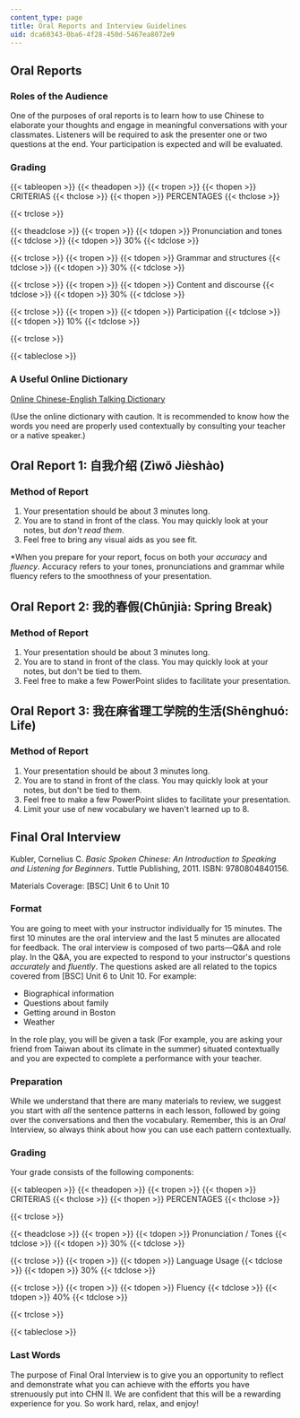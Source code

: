 ```yaml
---
content_type: page
title: Oral Reports and Interview Guidelines
uid: dca60343-0ba6-4f28-450d-5467ea8072e9
---
```


Oral Reports
------------

### Roles of the Audience

One of the purposes of oral reports is to learn how to use Chinese to elaborate your thoughts and engage in meaningful conversations with your classmates. Listeners will be required to ask the presenter one or two questions at the end. Your participation is expected and will be evaluated.

### Grading

{{< tableopen >}}
{{< theadopen >}}
{{< tropen >}}
{{< thopen >}}
CRITERIAS
{{< thclose >}}
{{< thopen >}}
PERCENTAGES
{{< thclose >}}

{{< trclose >}}

{{< theadclose >}}
{{< tropen >}}
{{< tdopen >}}
Pronunciation and tones
{{< tdclose >}}
{{< tdopen >}}
30%
{{< tdclose >}}

{{< trclose >}}
{{< tropen >}}
{{< tdopen >}}
Grammar and structures
{{< tdclose >}}
{{< tdopen >}}
30%
{{< tdclose >}}

{{< trclose >}}
{{< tropen >}}
{{< tdopen >}}
Content and discourse
{{< tdclose >}}
{{< tdopen >}}
30%
{{< tdclose >}}

{{< trclose >}}
{{< tropen >}}
{{< tdopen >}}
Participation
{{< tdclose >}}
{{< tdopen >}}
10%
{{< tdclose >}}

{{< trclose >}}

{{< tableclose >}}

### A Useful Online Dictionary

[Online Chinese-English Talking Dictionary](http://www.yellowbridge.com/chinese/)

(Use the online dictionary with caution. It is recommended to know how the words you need are properly used contextually by consulting your teacher or a native speaker.)

Oral Report 1: 自我介绍 (Zìwŏ Jièshào)
----------------------------------

### Method of Report

1.  Your presentation should be about 3 minutes long.
2.  You are to stand in front of the class. You may quickly look at your notes, but _don't read them_.
3.  Feel free to bring any visual aids as you see fit.

\*When you prepare for your report, focus on both your _accuracy_ and _fluency_. Accuracy refers to your tones, pronunciations and grammar while fluency refers to the smoothness of your presentation.

Oral Report 2: 我的春假(Chūnjià: Spring Break)
------------------------------------------

### Method of Report

1.  Your presentation should be about 3 minutes long.
2.  You are to stand in front of the class. You may quickly look at your notes, but don't be tied to them.
3.  Feel free to make a few PowerPoint slides to facilitate your presentation.

Oral Report 3: 我在麻省理工学院的生活(Shēnghuó: Life)
------------------------------------------

### Method of Report

1.  Your presentation should be about 3 minutes long.
2.  You are to stand in front of the class. You may quickly look at your notes, but don't be tied to them.
3.  Feel free to make a few PowerPoint slides to facilitate your presentation.
4.  Limit your use of new vocabulary we haven't learned up to 8.

Final Oral Interview
--------------------

Kubler, Cornelius C. _Basic Spoken Chinese: An Introduction to Speaking and Listening for Beginners_. Tuttle Publishing, 2011. ISBN: 9780804840156.

Materials Coverage: \[BSC\] Unit 6 to Unit 10

### Format

You are going to meet with your instructor individually for 15 minutes. The first 10 minutes are the oral interview and the last 5 minutes are allocated for feedback. The oral interview is composed of two parts—Q&A and role play. In the Q&A, you are expected to respond to your instructor's questions _accurately_ and _fluently_. The questions asked are all related to the topics covered from \[BSC\] Unit 6 to Unit 10. For example:

*   Biographical information
*   Questions about family
*   Getting around in Boston
*   Weather

In the role play, you will be given a task (For example, you are asking your friend from Taiwan about its climate in the summer) situated contextually and you are expected to complete a performance with your teacher.

### Preparation

While we understand that there are many materials to review, we suggest you start with _all_ the sentence patterns in each lesson, followed by going over the conversations and then the vocabulary. Remember, this is an _Oral_ Interview, so always think about how you can use each pattern contextually.

### Grading

Your grade consists of the following components:

{{< tableopen >}}
{{< theadopen >}}
{{< tropen >}}
{{< thopen >}}
CRITERIAS
{{< thclose >}}
{{< thopen >}}
PERCENTAGES
{{< thclose >}}

{{< trclose >}}

{{< theadclose >}}
{{< tropen >}}
{{< tdopen >}}
Pronunciation / Tones
{{< tdclose >}}
{{< tdopen >}}
30%
{{< tdclose >}}

{{< trclose >}}
{{< tropen >}}
{{< tdopen >}}
Language Usage
{{< tdclose >}}
{{< tdopen >}}
30%
{{< tdclose >}}

{{< trclose >}}
{{< tropen >}}
{{< tdopen >}}
Fluency
{{< tdclose >}}
{{< tdopen >}}
40%
{{< tdclose >}}

{{< trclose >}}

{{< tableclose >}}

### Last Words

The purpose of Final Oral Interview is to give you an opportunity to reflect and demonstrate what you can achieve with the efforts you have strenuously put into CHN II. We are confident that this will be a rewarding experience for you. So work hard, relax, and enjoy!
